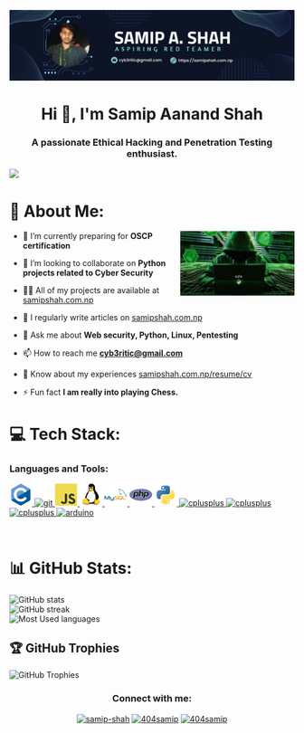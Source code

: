 ![profile-banner](images/profile_banner.jpg)

<h1 align="center">Hi 👋, I'm Samip Aanand Shah</h1>
<h3 align="center">A passionate Ethical Hacking and Penetration Testing enthusiast.</h3>

[![](https://visitcount.itsvg.in/api?id=cyb3ritic&icon=5&color=3)](https://visitcount.itsvg.in)

# 💫 About Me:

<img align="right" width="40%" alt="green-neon-gif" src="images/green-static-background-hacking-noen.gif">

- 🌱 I’m currently preparing for **OSCP certification**

- 👯 I’m looking to collaborate on **Python projects related to Cyber Security**

- 👨‍💻 All of my projects are available at [samipshah.com.np](https://github.com/cyb3ritic)

- 📝 I regularly write articles on [samipshah.com.np](https://samipshah.com.np)

- 💬 Ask me about **Web security, Python, Linux, Pentesting**

- 📫 How to reach me **cyb3ritic@gmail.com**

- 📄 Know about my experiences [samipshah.com.np/resume/cv](https://samipshah.com.np/resume/cv)

- ⚡ Fun fact **I am really into playing Chess.**

# 💻 Tech Stack:
<h3 align="left">Languages and Tools:</h3>
<p align="left"> <a href="https://www.cprogramming.com/" target="_blank" rel="noreferrer"> <img src="https://raw.githubusercontent.com/devicons/devicon/master/icons/c/c-original.svg" alt="c" width="40" height="40"/> </a> <a href="https://git-scm.com/" target="_blank" rel="noreferrer"> <img src="https://www.vectorlogo.zone/logos/git-scm/git-scm-icon.svg" alt="git" width="40" height="40"/> </a> <a href="https://developer.mozilla.org/en-US/docs/Web/JavaScript" target="_blank" rel="noreferrer"> <img src="https://raw.githubusercontent.com/devicons/devicon/master/icons/javascript/javascript-original.svg" alt="javascript" width="40" height="40"/> </a> <a href="https://www.linux.org/" target="_blank" rel="noreferrer"> <img src="https://raw.githubusercontent.com/devicons/devicon/master/icons/linux/linux-original.svg" alt="linux" width="40" height="40"/> </a> <a href="https://www.mysql.com/" target="_blank" rel="noreferrer"> <img src="https://raw.githubusercontent.com/devicons/devicon/master/icons/mysql/mysql-original-wordmark.svg" alt="mysql" width="40" height="40"/> </a> <a href="https://www.php.net" target="_blank" rel="noreferrer"> <img src="https://raw.githubusercontent.com/devicons/devicon/master/icons/php/php-original.svg" alt="php" width="40" height="40"/> </a> <a href="https://www.python.org" target="_blank" rel="noreferrer"> <img src="https://raw.githubusercontent.com/devicons/devicon/master/icons/python/python-original.svg" alt="python" width="40" height="40"/> </a> <a href="https://www.nmap.org" target="_blank" rel="noreferrer"> <img src="https://nmap.org/images/sitelogo-2x.png" alt="cplusplus" width="40" height="30"/> </a> <a href="https://www.wireshark.org" target="_blank" rel="noreferrer"> <img src="https://www.wireshark.org/assets/icons/wireshark-fin@2x.png" alt="cplusplus" width="40" height="40"/> </a> <a href="https://www.aircrack-ng.org" target="_blank" rel="noreferrer"> <img src="https://aircrack-ng.org/resources/aircrack-ng-new-logo.jpg" alt="cplusplus" width="50" height="30"/> </a> <a href="https://www.arduino.cc/" target="_blank" rel="noreferrer"> <img src="https://cdn.worldvectorlogo.com/logos/arduino-1.svg" alt="arduino" width="40" height="40"/> </a> </p>
<br>

# 📊 GitHub Stats:

![GitHub stats](https://github-readme-stats.vercel.app/api?username=cyb3ritic&theme=blue-green&hide_border=false&include_all_commits=true&count_private=true)<br/>
![GitHub streak](https://github-readme-streak-stats.herokuapp.com/?user=cyb3ritic&theme=blue-green&hide_border=false)<br/>
![Most Used languages](https://github-readme-stats.vercel.app/api/top-langs/?username=cyb3ritic&theme=blue-green&hide_border=false&include_all_commits=true&count_private=true&layout=compact)

## 🏆 GitHub Trophies
![GitHub Trophies](https://github-profile-trophy.vercel.app/?username=cyb3ritic&theme=onedark&no-frame=false&no-bg=true&margin-w=4)

<!-- 
### 😂 Random Dev Meme
<img src='https://randommeme-five.vercel.app/' style="height: 400px;"/>


### ✍️ Random Dev Quote
![](https://quotes-github-readme.vercel.app/api?type=horizontal&theme=radical) -->


<h3 align="center">Connect with me:</h3>
<p align="center">
<a href="https://www.linkedin.com/in/cyb3ritic" target="blank"><img align="center" src="https://raw.githubusercontent.com/rahuldkjain/github-profile-readme-generator/master/src/images/icons/Social/linked-in-alt.svg" alt="samip-shah" height="30" width="40" /></a>
<a href="https://fb.com/404samip" target="blank"><img align="center" src="https://raw.githubusercontent.com/rahuldkjain/github-profile-readme-generator/master/src/images/icons/Social/facebook.svg" alt="404samip" height="30" width="40" /></a>
<a href="https://instagram.com/404samip" target="blank"><img align="center" src="https://raw.githubusercontent.com/rahuldkjain/github-profile-readme-generator/master/src/images/icons/Social/instagram.svg" alt="404samip" height="30" width="40" /></a>
</p>
